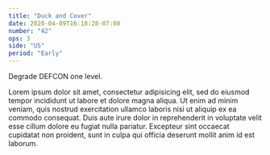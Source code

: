 ```yaml
---
title: "Duck and Cover"
date: 2020-04-09T16:18:28-07:00
number: "42"
ops: 3
side: "US"
period: "Early"
---
```

Degrade DEFCON one level.

Lorem ipsum dolor sit amet, consectetur adipisicing elit, sed do eiusmod tempor incididunt ut labore et dolore magna aliqua. Ut enim ad minim veniam, quis nostrud exercitation ullamco laboris nisi ut aliquip ex ea commodo consequat. Duis aute irure dolor in reprehenderit in voluptate velit esse cillum dolore eu fugiat nulla pariatur. Excepteur sint occaecat cupidatat non proident, sunt in culpa qui officia deserunt mollit anim id est laborum.
